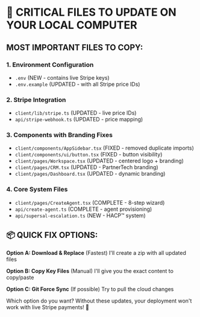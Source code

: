 # 🚨 CRITICAL FILES TO UPDATE ON YOUR LOCAL COMPUTER

## **MOST IMPORTANT FILES TO COPY:**

### 1. **Environment Configuration**

- `.env` (NEW - contains live Stripe keys)
- `.env.example` (UPDATED - with all Stripe price IDs)

### 2. **Stripe Integration**

- `client/lib/stripe.ts` (UPDATED - live price IDs)
- `api/stripe-webhook.ts` (UPDATED - price mapping)

### 3. **Components with Branding Fixes**

- `client/components/AppSidebar.tsx` (FIXED - removed duplicate imports)
- `client/components/ui/button.tsx` (FIXED - button visibility)
- `client/pages/Workspace.tsx` (UPDATED - centered logo + branding)
- `client/pages/CRM.tsx` (UPDATED - PartnerTech branding)
- `client/pages/Dashboard.tsx` (UPDATED - dynamic branding)

### 4. **Core System Files**

- `client/pages/CreateAgent.tsx` (COMPLETE - 8-step wizard)
- `api/create-agent.ts` (COMPLETE - agent provisioning)
- `api/supersal-escalation.ts` (NEW - HACP™ system)

## 📦 **QUICK FIX OPTIONS:**

**Option A: Download & Replace** (Fastest)
I'll create a zip with all updated files

**Option B: Copy Key Files** (Manual)
I'll give you the exact content to copy/paste

**Option C: Git Force Sync** (If possible)
Try to pull the cloud changes

Which option do you want? Without these updates, your deployment won't work with live Stripe payments! 🚨

